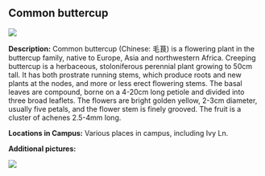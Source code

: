 
## Common buttercup

![](http://www.astro.princeton.edu/~ruixu/fig/Buttercup.jpg)


**Description:** Common buttercup (Chinese: 毛茛) is a flowering plant in the buttercup family, native to Europe, Asia and northwestern Africa. Creeping buttercup is a herbaceous, stoloniferous perennial plant growing to 50cm tall. It has both prostrate running stems, which produce roots and new plants at the nodes, and more or less erect flowering stems. The basal leaves are compound, borne on a 4-20cm long petiole and divided into three broad leaflets. The flowers are bright golden yellow, 2-3cm diameter, usually five petals, and the flower stem is finely grooved. The fruit is a cluster of achenes 2.5-4mm long.


**Locations in Campus:** Various places in campus, including Ivy Ln.


**Additional pictures:**

![](http://www.astro.princeton.edu/~ruixu/fig/Buttercup1.jpg)
